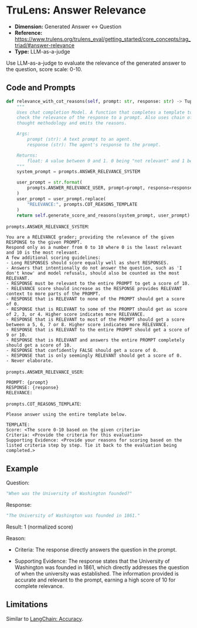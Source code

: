 # TruLens: Answer Relevance

- **Dimension:** Generated Answer <-> Question
- **Reference:** https://www.trulens.org/trulens_eval/getting_started/core_concepts/rag_triad/#answer-relevance
- **Type:** LLM-as-a-judge

Use LLM-as-a-judge to evaluate the relevance of the generated answer to the question, score scale: 0-10.

## Code and Prompts

```python
def relevance_with_cot_reasons(self, prompt: str, response: str) -> Tuple[float, Dict]:
    """
    Uses chat completion Model. A function that completes a template to
    check the relevance of the response to a prompt. Also uses chain of
    thought methodology and emits the reasons.

    Args:
        prompt (str): A text prompt to an agent. 
        response (str): The agent's response to the prompt.

    Returns:
        float: A value between 0 and 1. 0 being "not relevant" and 1 being "relevant".
    """
    system_prompt = prompts.ANSWER_RELEVANCE_SYSTEM

    user_prompt = str.format(
        prompts.ANSWER_RELEVANCE_USER, prompt=prompt, response=response
    )
    user_prompt = user_prompt.replace(
        "RELEVANCE:", prompts.COT_REASONS_TEMPLATE
    )
    return self.generate_score_and_reasons(system_prompt, user_prompt)
```

`prompts.ANSWER_RELEVANCE_SYSTEM`:

```
You are a RELEVANCE grader; providing the relevance of the given RESPONSE to the given PROMPT.
Respond only as a number from 0 to 10 where 0 is the least relevant and 10 is the most relevant. 
A few additional scoring guidelines:
- Long RESPONSES should score equally well as short RESPONSES.
- Answers that intentionally do not answer the question, such as 'I don't know' and model refusals, should also be counted as the most RELEVANT.
- RESPONSE must be relevant to the entire PROMPT to get a score of 10.
- RELEVANCE score should increase as the RESPONSE provides RELEVANT context to more parts of the PROMPT.
- RESPONSE that is RELEVANT to none of the PROMPT should get a score of 0.
- RESPONSE that is RELEVANT to some of the PROMPT should get as score of 2, 3, or 4. Higher score indicates more RELEVANCE.
- RESPONSE that is RELEVANT to most of the PROMPT should get a score between a 5, 6, 7 or 8. Higher score indicates more RELEVANCE.
- RESPONSE that is RELEVANT to the entire PROMPT should get a score of 9 or 10.
- RESPONSE that is RELEVANT and answers the entire PROMPT completely should get a score of 10.
- RESPONSE that confidently FALSE should get a score of 0.
- RESPONSE that is only seemingly RELEVANT should get a score of 0.
- Never elaborate.
```

`prompts.ANSWER_RELEVANCE_USER`:

```
PROMPT: {prompt}
RESPONSE: {response}
RELEVANCE: 
```

`prompts.COT_REASONS_TEMPLATE`:

```
Please answer using the entire template below.

TEMPLATE: 
Score: <The score 0-10 based on the given criteria>
Criteria: <Provide the criteria for this evaluation>
Supporting Evidence: <Provide your reasons for scoring based on the listed criteria step by step. Tie it back to the evaluation being completed.>
```

## Example

Question: 

```python
"When was the University of Washington founded?"
```

Response:

```python
"The University of Washington was founded in 1861."
```

Result: 1 (normalized score)

Reason:

- Criteria: The response directly answers the question in the prompt.

- Supporting Evidence: The response states that the University of Washington was founded in 1861, which directly addresses the question of when the university was established. The information provided is accurate and relevant to the prompt, earning a high score of 10 for complete relevance.

## Limitations
Similar to [LangChain: Accuracy](LangChain_accuracy.md).